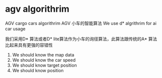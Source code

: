 # agv algorithrim
AGV cargo cars algorithrim
AGV 小车的智能算法
We use d* algrithrim for ai car usage

我们采用D* 算法或者D* lite算法作为小车的询径算法，此算法跟传统的A* 算法比起来具有更强的容错性


1. We should know the map data
2. We should know the car speed 
3. We should know target position
4. We should know position




